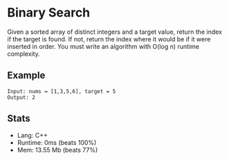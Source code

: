 # Binary Search

Given a sorted array of distinct integers and a target value, return the index if the target is found. If not, return the index where it would be if it were inserted in order. You must write an algorithm with O(log n) runtime complexity.

## Example

```
Input: nums = [1,3,5,6], target = 5
Output: 2
```

## Stats

- Lang: C++
- Runtime: 0ms (beats 100%)
- Mem: 13.55 Mb (beats 77%)
